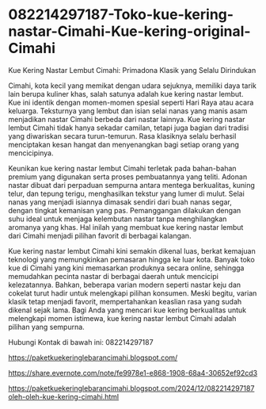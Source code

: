 # 082214297187-Toko-kue-kering-nastar-Cimahi-Kue-kering-original-Cimahi
Kue Kering Nastar Lembut Cimahi: Primadona Klasik yang Selalu Dirindukan

Cimahi, kota kecil yang memikat dengan udara sejuknya, memiliki daya tarik lain berupa kuliner khas, salah satunya adalah kue kering nastar lembut. Kue ini identik dengan momen-momen spesial seperti Hari Raya atau acara keluarga. Teksturnya yang lembut dan isian selai nanas yang manis asam menjadikan nastar Cimahi berbeda dari nastar lainnya. Kue kering nastar lembut Cimahi tidak hanya sekadar camilan, tetapi juga bagian dari tradisi yang diwariskan secara turun-temurun. Rasa klasiknya selalu berhasil menciptakan kesan hangat dan menyenangkan bagi setiap orang yang mencicipinya.  

Keunikan kue kering nastar lembut Cimahi terletak pada bahan-bahan premium yang digunakan serta proses pembuatannya yang teliti. Adonan nastar dibuat dari perpaduan sempurna antara mentega berkualitas, kuning telur, dan tepung terigu, menghasilkan tekstur yang lumer di mulut. Selai nanas yang menjadi isiannya dimasak sendiri dari buah nanas segar, dengan tingkat kemanisan yang pas. Pemanggangan dilakukan dengan suhu ideal untuk menjaga kelembutan nastar tanpa menghilangkan aromanya yang khas. Hal inilah yang membuat kue kering nastar lembut dari Cimahi menjadi pilihan favorit di berbagai kalangan.  

Kue kering nastar lembut Cimahi kini semakin dikenal luas, berkat kemajuan teknologi yang memungkinkan pemasaran hingga ke luar kota. Banyak toko kue di Cimahi yang kini memasarkan produknya secara online, sehingga memudahkan pecinta nastar di berbagai daerah untuk mencicipi kelezatannya. Bahkan, beberapa varian modern seperti nastar keju dan cokelat turut hadir untuk melengkapi pilihan konsumen. Meski begitu, varian klasik tetap menjadi favorit, mempertahankan keaslian rasa yang sudah dikenal sejak lama. Bagi Anda yang mencari kue kering berkualitas untuk melengkapi momen istimewa, kue kering nastar lembut Cimahi adalah pilihan yang sempurna.  

Hubungi Kontak di bawah ini:
082214297187

https://paketkuekeringlebarancimahi.blogspot.com/

https://share.evernote.com/note/fe9978e1-e868-1908-68a4-30652ef92cd3

https://paketkuekeringlebarancimahi.blogspot.com/2024/12/082214297187oleh-oleh-kue-kering-cimahi.html
